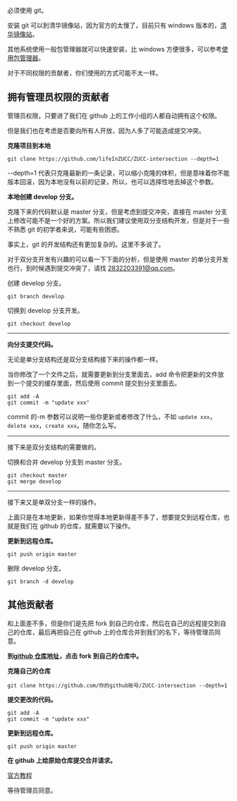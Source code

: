 必须使用 git。

安装 git 可以到清华镜像站，因为官方的太慢了，目前只有 windows 版本的，[清华镜像站](https://mirrors.tuna.tsinghua.edu.cn/github-release/git-for-windows/git/Git%20for%20Windows%202.27.0/)。

其他系统使用一般包管理器就可以快速安装，比 windows 方便很多，可以参考[使用包管理器](./package-manager.md)。

对于不同权限的贡献者，你们使用的方式可能不太一样。

## 拥有管理员权限的贡献者

管理员权限，只要进了我们在 github 上的工作小组的人都自动拥有这个权限。

但是我们也在考虑是否要向所有人开放，因为人多了可能造成提交冲突。

**克隆项目到本地**

```
git clone https://github.com/lifeInZUCC/ZUCC-intersection --depth=1
```

--depth=1 代表只克隆最新的一条记录，可以缩小克隆的体积，但是意味着你不能版本回滚，因为本地没有以前的记录，所以，也可以选择性地去掉这个参数。

**本地创建 develop 分支。**

克隆下来的代码默认是 master 分支，但是考虑到提交冲突，直接在 master 分支上修改可能不是一个好的方案。所以我们建议使用双分支结构开发，但是对于一些不熟悉 git 的初学者来说，可能有些困惑。

事实上，git 的开发结构还有更加复杂的。这里不多说了。

对于双分支开发有兴趣的可以看一下下面的分析，但是使用 master 的单分支开发也行，到时候遇到提交冲突了，请找 2832203391@qq.com。

创建 develop 分支。

```
git branch develop
```

切换到 develop 分支开发。

```
git checkout develop
```

---

**向分支提交代码。**

无论是单分支结构还是双分支结构接下来的操作都一样。

当你修改了一个文件之后，就需要更新到分支里面去，add 命令把更新的文件放到一个提交的缓存里面，然后使用 commit 提交到分支里面去。

```
git add -A
git commit -m "update xxx"
```

commit 的-m 参数可以说明一些你更新或者修改了什么，不如 `update xxx`，`delete xxx`，`create xxx`。随你怎么写。

---

接下来是双分支结构的需要做的。

切换和合并 develop 分支到 master 分支。

```
git checkout master
git merge develop
```

---

接下来又是单双分支一样的操作。

上面只是在本地更新，如果你觉得本地更新得差不多了，想要提交到远程仓库，也就是我们在 github 的仓库，就需要以下操作。

**更新到远程仓库。**

```
git push origin master
```

删除 develop 分支。

```
git branch -d develop
```

## 其他贡献者

和上面差不多，但是你们是先把 fork 到自己的仓库，然后在自己的远程提交到自己的仓库，最后再把自己在 github 上的仓库合并到我们的名下，等待管理员同意。

**到[github 仓库地址](https://github.com/lifeInZUCC/ZUCC-intersection)，点击 fork 到自己的仓库中。**

**克隆自己的仓库**

```
git clone https://github.com/你的github账号/ZUCC-intersection --depth=1
```

**提交更改的代码。**

```
git add -A
git commit -m "update xxx"
```

**更新到远程仓库。**

```
git push origin master
```

**在 github 上给原始仓库提交合并请求。**

[官方教程](https://help.github.com/assets/images/help/repository/repo-tabs-pull-requests.png)

等待管理员同意。
